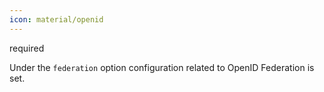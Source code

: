 ```yaml
---
icon: material/openid
---
```

<span class="badge badge-red" title="If this option is required or optional">required</span>

Under the `federation` option configuration related to OpenID Federation 
is set.

